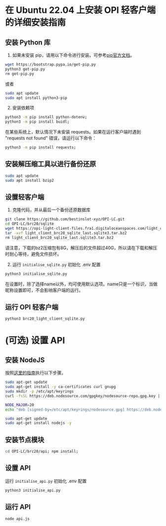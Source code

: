 # 在 Ubuntu 22.04 上安装 OPI 轻客户端的详细安装指南

## 安装 Python 库

1) 如果未安装 pip，请用以下命令进行安装。可参考[pip官方文档](https://pip.pypa.io/en/stable/installation/)。

```sh
wget https://bootstrap.pypa.io/get-pip.py
python3 get-pip.py
rm get-pip.py
```

或者

```sh
sudo apt update
sudo apt install python3-pip
```

2) 安装依赖项

```sh
python3 -m pip install python-dotenv;
python3 -m pip install buidl;
```

在某些系统上，默认情况下未安装 requests。如果在运行客户端时遇到 "requests not found" 错误，请运行以下命令：

```sh
python3 -m pip install requests;
```

## 安装解压缩工具以进行备份还原

```sh
sudo apt update
sudo apt install bzip2
```

## 设置轻客户端

1) 克隆代码，并从最后一个备份还原数据库

```sh
git clone https://github.com/bestinslot-xyz/OPI-LC.git
cd OPI-LC/brc20/sqlite
wget https://opi-light-client-files.fra1.digitaloceanspaces.com/light_client_brc20_sqlite_last.sqlite3.tar.bz2
tar -xvf light_client_brc20_sqlite_last.sqlite3.tar.bz2
rm light_client_brc20_sqlite_last.sqlite3.tar.bz2
```
请注意，下载的bz2压缩包有8G，解压后的文件超过40G，所以请在下载和解压时耐心等待，避免文件损坏。

2) 运行 `initialise_sqlite.py` 初始化 .env 配置

```sh
python3 initialise_sqlite.py
```
在设置时，除了选择name以外，均可使用默认选项。name只是一个标识，当做昵称设置即可，不会影响客户端的运行。

## 运行 OPI 轻客户端

```sh
python3 brc20_light_client_sqlite.py
```

# (可选) 设置 API

## 安装 NodeJS

按照[这里的指南](https://github.com/nodesource/distributions)执行以下步骤。

```bash
sudo apt-get update
sudo apt-get install -y ca-certificates curl gnupg
sudo mkdir -p /etc/apt/keyrings
curl -fsSL https://deb.nodesource.com/gpgkey/nodesource-repo.gpg.key | sudo gpg --dearmor -o /etc/apt/keyrings/nodesource.gpg

NODE_MAJOR=20
echo "deb [signed-by=/etc/apt/keyrings/nodesource.gpg] https://deb.nodesource.com/node_$NODE_MAJOR.x nodistro main" | sudo tee /etc/apt/sources.list.d/nodesource.list

sudo apt-get update
sudo apt-get install nodejs -y
```

## 安装节点模块

```bash
cd OPI-LC/brc20/api; npm install;
```

## 设置 API

运行 `initialise_api.py` 初始化 .env 配置

```sh
python3 initialise_api.py
```

## 运行 API

```sh
node api.js
```